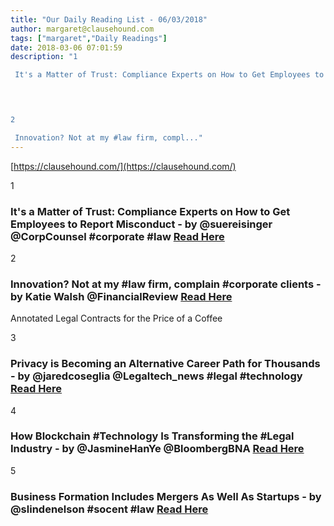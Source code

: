 ```yaml
---
title: "Our Daily Reading List - 06/03/2018"
author: margaret@clausehound.com
tags: ["margaret","Daily Readings"]
date: 2018-03-06 07:01:59
description: "1

 It's a Matter of Trust: Compliance Experts on How to Get Employees to Report Misconduct - by @suereisinger @CorpCounsel #corporate #law Read Here

 


2

 Innovation? Not at my #law firm, compl..."
---
```


[https://clausehound.com/](https://clausehound.com/)

1

###  It's a Matter of Trust: Compliance Experts on How to Get Employees to Report Misconduct - by @suereisinger @CorpCounsel #corporate #law [Read Here](https://www.law.com/corpcounsel/sites/corpcounsel/2018/02/22/its-a-matter-of-trust-compliance-experts-on-how-to-get-employees-to-report-misconduct/)

 

2

###  Innovation? Not at my #law firm, complain #corporate clients - by Katie Walsh @FinancialReview  [Read Here](http://www.afr.com/business/legal/innovation-not-at-my-law-firm-complain-corporate-clients-20180221-h0wfy3)

Annotated Legal Contracts
for the Price of a Coffee

3

###  Privacy is Becoming an Alternative Career Path for Thousands - by @jaredcoseglia @Legaltech_news #legal #technology  [Read Here](https://www.law.com/legaltechnews/sites/legaltechnews/2018/02/20/privacy-is-becoming-an-alternative-career-path-for-thousands/)

 

4

###  How Blockchain #Technology Is Transforming the #Legal Industry - by @JasmineHanYe @BloombergBNA  [Read Here](https://www.bna.com/blockchain-technology-transforming-n57982088958/)

 

5

###  Business Formation Includes Mergers As Well As Startups - by @slindenelson #socent #law [Read Here](https://www.slindenelson.com/blog/2018/02/business-formation-includes-mergers-as-well-as-startups.shtml)

 